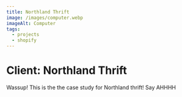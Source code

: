 ```yaml
---
title: Northland Thrift
image: /images/computer.webp
imageAlt: Computer
tags:
  - projects
  - shopify
---
```

# C﻿lient: Northland Thrift

W﻿assup! This is the the case study for Northland thrift! Say AHHHH